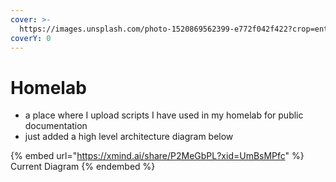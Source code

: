 ```yaml
---
cover: >-
  https://images.unsplash.com/photo-1520869562399-e772f042f422?crop=entropy&cs=srgb&fm=jpg&ixid=M3wxOTcwMjR8MHwxfHNlYXJjaHwxfHxob21lbGFifGVufDB8fHx8MTcwODA1NzEyM3ww&ixlib=rb-4.0.3&q=85
coverY: 0
---
```


# Homelab



* a place where I upload scripts I have used in my homelab for public documentation
* just added a high level architecture diagram below

{% embed url="https://xmind.ai/share/P2MeGbPL?xid=UmBsMPfc" %}
Current Diagram
{% endembed %}

